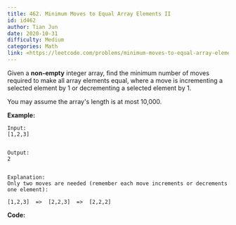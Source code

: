 ```yaml
---
title: 462. Minimum Moves to Equal Array Elements II
id: id462
author: Tian Jun
date: 2020-10-31
difficulty: Medium
categories: Math
link: <https://leetcode.com/problems/minimum-moves-to-equal-array-elements-ii/description/>
---
```


Given a **non-empty** integer array, find the minimum number of moves required
to make all array elements equal, where a move is incrementing a selected
element by 1 or decrementing a selected element by 1.

You may assume the array's length is at most 10,000.

**Example:**
            
	Input:    [1,2,3]        
	Output:    2        
	Explanation:    Only two moves are needed (remember each move increments or decrements one element):        [1,2,3]  =>  [2,2,3]  =>  [2,2,2]    


**Code:**
